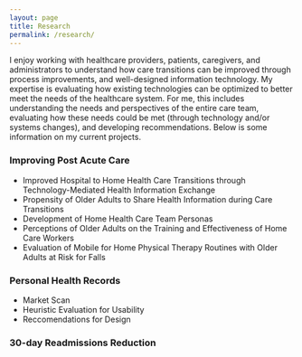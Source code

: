 ```yaml
---
layout: page
title: Research
permalink: /research/
---
```

I enjoy working with healthcare providers, patients, caregivers, and administrators to understand how care transitions can be improved through process improvements, and well-designed information technology. My expertise is evaluating how existing technologies can be optimized to better meet the needs of the healthcare system. For me, this includes understanding the needs and perspectives of the entire care team, evaluating how these needs could be met (through technology and/or systems changes), and developing recommendations. Below is some information on my current projects. 

### Improving Post Acute Care
 
* Improved Hospital to Home Health Care Transitions through Technology-Mediated Health Information Exchange
* Propensity of Older Adults to Share Health Information during Care Transitions
* Development of Home Health Care Team Personas
* Perceptions of Older Adults on the Training and Effectiveness of Home Care Workers
* Evaluation of Mobile for Home Physical Therapy Routines with Older Adults at Risk for Falls 

### Personal Health Records

* Market Scan
* Heuristic Evaluation for Usability
* Reccomendations for Design

### 30-day Readmissions Reduction
